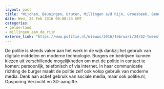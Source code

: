 ```yaml
---
layout: post
title: "Wijchen, Beuningen, Druten, Millingen a/d Rijn, Groesbeek, Beneden-Leeuwen, Malden - Politie Tweestromenland meer op straat; service gegarandeerd"
date: Wed, 24 Feb 2016 09:00:33 GMT
categories: 
- gelderland 
- millingen_aan_de_rijn 
externe_link: "https://www.politie.nl/nieuws/2016/februari/24/02-tweestromenland-politie-tweestromenland-meer-op-straat-service-gegarandeerd.html"
---
```


De politie is steeds vaker aan het werk in de wijk dankzij het gebruik van digitale middelen en moderne technologie. Burgers en bedrijven kunnen kiezen uit verschillende mogelijkheden om met de politie in contact te komen: persoonlijk, telefonisch of via internet. In haar communicatie richting de burger maakt de politie zelf ook volop gebruik van moderne media. Denk aan actief gebruik van sociale media, maar ook politie.nl, Opsporing Verzocht en 3D-aangifte.
